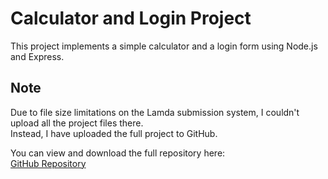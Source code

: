 # Calculator and Login Project

This project implements a simple calculator and a login form using Node.js and Express.

## Note

Due to file size limitations on the Lamda submission system, I couldn't upload all the project files there.  
Instead, I have uploaded the full project to GitHub.

You can view and download the full repository here:  
[GitHub Repository](https://github.com/awesome-ape/6)

